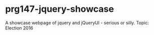# prg147-jquery-showcase
A showcase webpage of jquery and jQueryUI  - serious or silly. Topic: Election 2016
